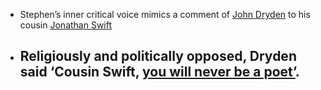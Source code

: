 - Stephen’s inner critical voice mimics a comment of [John Dryden](https://en.wikipedia.org/wiki/John_Dryden) to his cousin [Jonathan Swift](https://en.wikipedia.org/wiki/Jonathan_Swift)
- Religiously and politically opposed, Dryden said ‘Cousin Swift, [you will never be a poet’](https://www.theguardian.com/books/2008/jun/11/jonathanswift#:~:text=According%20to%20Dr%20Johnson%2C%20Dryden,your%20works%2C%20the%20more%20I).
	-